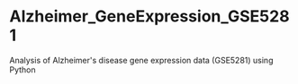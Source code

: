 # Alzheimer_GeneExpression_GSE5281
Analysis of Alzheimer's disease gene expression data (GSE5281) using Python
